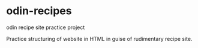 # odin-recipes
odin recipe site practice project

Practice structuring of website in HTML in guise of rudimentary recipe site.